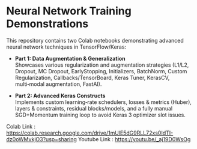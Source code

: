 # Neural Network Training Demonstrations

This repository contains two Colab notebooks demonstrating advanced neural network techniques in TensorFlow/Keras:

- **Part 1: Data Augmentation & Generalization**  
  Showcases various regularization and augmentation strategies (L1/L2, Dropout, MC Dropout, EarlyStopping, Initializers, BatchNorm, Custom Regularization, Callbacks/TensorBoard, Keras Tuner, KerasCV, multi‑modal augmentation, FastAI).

- **Part 2: Advanced Keras Constructs**  
  Implements custom learning‐rate schedulers, losses & metrics (Huber), layers & constraints, residual blocks/models, and a fully manual SGD+Momentum training loop to avoid Keras 3 optimizer slot issues.

Colab Link : https://colab.research.google.com/drive/1mUlE5dG9RLL72xs0IdTI-dz0oWMvkjO3?usp=sharing
Youtube Link : https://youtu.be/_aj19D0WsOg

